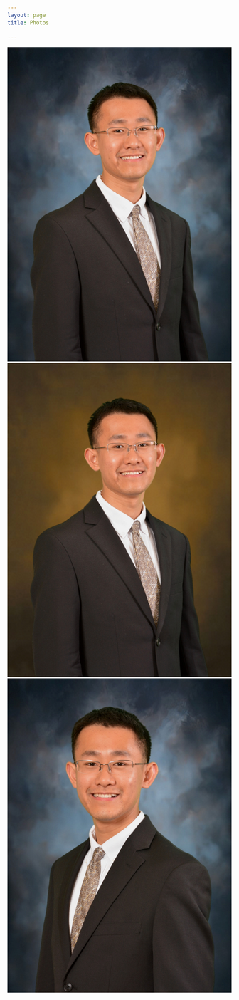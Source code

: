 ```yaml
---
layout: page
title: Photos

---
```


<img src="/images/1.jpg">
<img src="/images/2.jpg">
<img src="/images/3.jpg">

